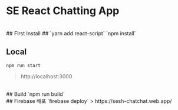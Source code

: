 # SE React Chatting App

<br/>
## First Install ##
`yarn add react-script`
`npm install`


<br/>

## Local
`npm run start`
> http://localhost:3000

<br/>
## Build
`npm run build`

<br/>
## Firebase 배포
`firebase deploy`
> https://sesh-chatchat.web.app/
